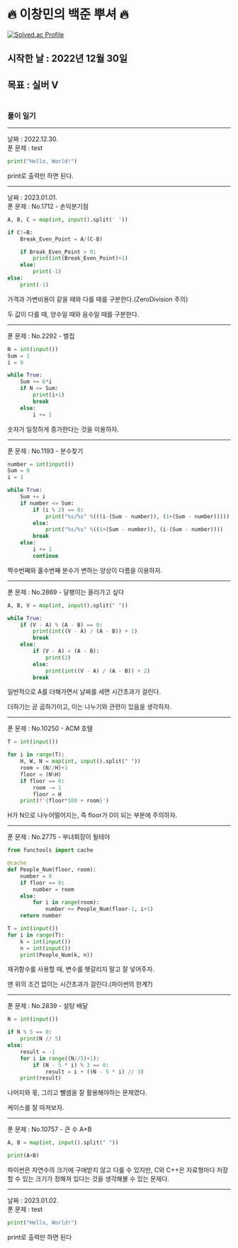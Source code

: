 # 🔥 이창민의 백준 뿌셔 🔥

[![Solved.ac Profile](http://mazassumnida.wtf/api/v2/generate_badge?boj=dlckdals0204)](https://solved.ac/dlckdals0204/)
<br>

## 시작한 날 : 2022년 12월 30일
## 목표 : **실버 V**
### <br>풀이 일기
---
날짜 : 2022.12.30.  
푼 문제 : test
``` Python
print("Hello, World!")
```
print로 출력만 하면 된다.

---
날짜 : 2023.01.01.  
푼 문제 : No.1712 - 손익분기점
``` Python
A, B, C = map(int, input().split(' '))

if C!=B:
    Break_Even_Point = A/(C-B)

    if Break_Even_Point > 0:
        print(int(Break_Even_Point)+1)
    else:
        print(-1)
else:
    print(-1)
```
가격과 가변비용이 같을 때와 다를 때를 구분한다.(ZeroDivision 주의)

두 값이 다를 때, 양수일 때와 음수일 때를 구분한다.

---
푼 문제 : No.2292 - 벌집
``` Python
N = int(input())
Sum = 1
i = 0

while True:
    Sum += 6*i
    if N <= Sum:
        print(i+1)
        break
    else:
        i += 1
```
숫자가 일정하게 증가한다는 것을 이용하자.

---
푼 문제 : No.1193 - 분수찾기
``` Python
number = int(input())
Sum = 0
i = 1

while True:
    Sum += i
    if number <= Sum:
        if (i % 2) == 0:
            print("%s/%s" %(((i-(Sum - number)), (1+(Sum - number)))))
        else:
            print("%s/%s" %((1+(Sum - number)), (i-(Sum - number))))
        break
    else:
        i += 1
        continue
```
짝수번째와 홀수번째 분수가 변하는 양상이 다름을 이용하자.

---
푼 문제 : No.2869 - 달팽이는 올라가고 싶다
``` Python
A, B, V = map(int, input().split(" "))

while True:
    if (V - A) % (A - B) == 0:
        print(int((V - A) / (A - B)) + 1)
        break
    else:
        if (V - A) < (A - B):
            print(2)
        else:
            print(int((V - A) / (A - B)) + 2)
        break
```
일반적으로 A를 더해가면서 날짜를 세면 시간초과가 걸린다.

더하기는 곧 곱하기이고, 이는 나누기와 관련이 있음을 생각하자.

---
푼 문제 : No.10250 - ACM 호텔
``` Python
T = int(input())

for i in range(T):
    H, W, N = map(int, input().split(" "))
    room = (N//H)+1
    floor = (N%H)
    if floor == 0:
        room -= 1
        floor = H
    print(f'{floor*100 + room}')
```
H가 N으로 나누어떨어지는, 즉 floor가 0이 되는 부분에 주의하자.

---
푼 문제 : No.2775 - 부녀회장이 될테야
``` Python
from functools import cache

@cache
def People_Num(floor, room):
    number = 0
    if floor == 0:
        number = room
    else:
        for i in range(room):
            number += People_Num(floor-1, i+1)
    return number

T = int(input())
for i in range(T):
    k = int(input())
    n = int(input())
    print(People_Num(k, n))
```
재귀함수를 사용할 때, 변수를 헷갈리지 말고 잘 넣어주자.

맨 위의 조건 없이는 시간초과가 걸린다.(파이썬의 한계?)

---
푼 문제 : No.2839 - 설탕 배달
``` Python
N = int(input())

if N % 5 == 0:
    print(N // 5)
else:
    result = -1
    for i in range((N//5)+1):
        if (N - 5 * i) % 3 == 0:
            result = i + ((N - 5 * i) // 3)
    print(result)
```
나머지와 몫, 그리고 뺄셈을 잘 활용해야하는 문제였다.

케이스를 잘 따져보자.

---
푼 문제 : No.10757 - 큰 수 A+B
``` Python
A, B = map(int, input().split(" "))

print(A+B)
```
파이썬은 자연수의 크기에 구애받지 않고 다룰 수 있지만, C와 C++은 자료형마다 저장할 수 있는 크기가 정해져 있다는 것을 생각해볼 수 있는 문제다.

---
날짜 : 2023.01.02.  
푼 문제 : test
``` Python
print("Hello, World!")
```
print로 출력만 하면 된다